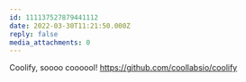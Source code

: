 ```yaml
---
id: 111137527879441112
date: 2022-03-30T11:21:50.000Z
reply: false
media_attachments: 0
---
```


Coolify, soooo coooool! https://github.com/coollabsio/coolify 

